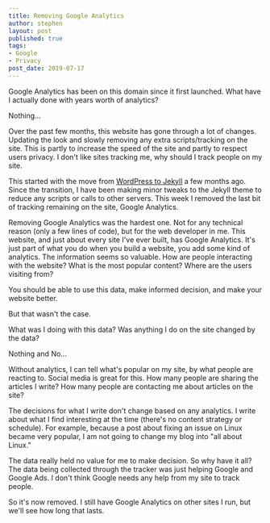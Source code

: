 ```yaml
---
title: Removing Google Analytics
author: stephen
layout: post
published: true
tags:
- Google
- Privacy
post_date: 2019-07-17
---
```

Google Analytics has been on this domain since it first launched. What have I actually done with years worth of analytics?

Nothing...

Over the past few months, this website has gone through a lot of changes. Updating the look and slowly removing any extra scripts/tracking on the site. This is partly to increase the speed of the site and partly to respect users privacy. I don't like sites tracking me, why should I track people on my site.

This started with the move from [WordPress to Jekyll](https://swoicik.com/2019/wordpress-to-jekyll) a few months ago. Since the transition, I have been making minor tweaks to the Jekyll theme to reduce any scripts or calls to other servers. This week I removed the last bit of tracking remaining on the site, Google Analytics.

Removing Google Analytics was the hardest one. Not for any technical reason (only a few lines of code), but for the web developer in me. This website, and just about every site I've ever built, has Google Analytics. It's just part of what you do when you build a website, you add some kind of analytics. The information seems so valuable. How are people interacting with the website? What is the most popular content? Where are the users visiting from?

You should be able to use this data, make informed decision, and make your website better.

But that wasn't the case.

What was I doing with this data? Was anything I do on the site changed by the data?

Nothing and No...

Without analytics, I can tell what's popular on my site, by what people are reacting to. Social media is great for this. How many people are sharing the articles I write? How many people are contacting me about articles on the site?

The decisions for what I write don't change based on any analytics. I write about what I find interesting at the time (there's no content strategy or schedule). For example, because a post about fixing an issue on Linux became very popular, I am not going to change my blog into "all about Linux."

The data really held no value for me to make decision. So why have it all? The data being collected through the tracker was just helping Google and Google Ads. I don't think Google needs any help from my site to track people.

So it's now removed. I still have Google Analytics on other sites I run, but we'll see how long that lasts.
